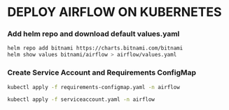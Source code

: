 # DEPLOY AIRFLOW ON KUBERNETES

### Add helm repo and download default values.yaml
```bash
helm repo add bitnami https://charts.bitnami.com/bitnami
helm show values bitnami/airflow > airflow/values.yaml
```

### Create Service Account and Requirements ConfigMap
```bash
kubectl apply -f requirements-configmap.yaml -n airflow
```

```bash
kubectl apply -f serviceaccount.yaml -n airflow
```


